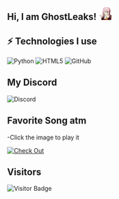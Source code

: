 ## Hi, I am GhostLeaks! <img src="https://raw.githubusercontent.com/Ghost-ikon/Ghost-ikon/master/zerotwo.gif" width="30px">


## ⚡ Technologies I use
![Python](https://img.shields.io/badge/-Python-black?style=flat-square&logo=Python)
![HTML5](https://img.shields.io/badge/-HTML5-E34F26?style=flat-square&logo=html5&logoColor=white)
![GitHub](https://img.shields.io/badge/-GitHub-181717?style=flat-square&logo=github)


## My Discord
![Discord]([https://discord.c99.nl/widget/theme-3/829022689338851389.png](https://discord.c99.nl/widget/theme-3/829022689338851389.png))


## Favorite Song atm
-Click the image to play it

[![Check Out](https://cdn.discordapp.com/attachments/829214169605341195/999471597297610794/toliver.500x500x1.jpg)](https://youtu.be/4IahvCIqeOc)


## Visitors

![Visitor Badge](https://visitor-badge.laobi.icu/badge?page_id=Ghost-ikon.Ghost-ikon)

